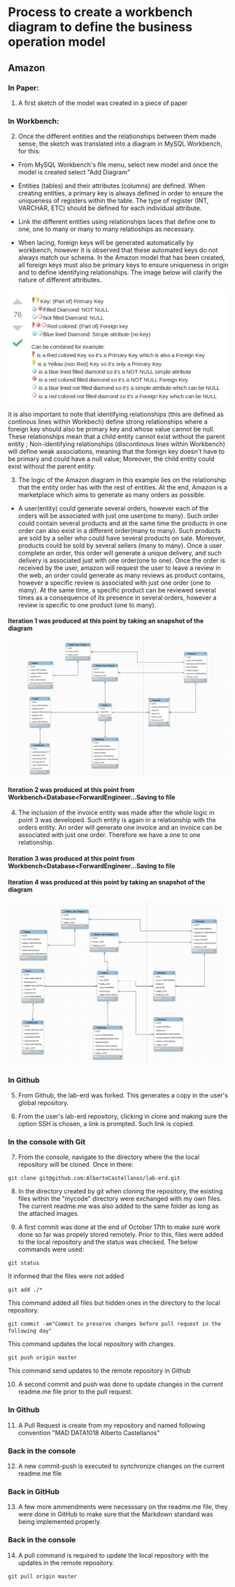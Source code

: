 # Process to create a workbench diagram to define the business operation model

## Amazon

### In Paper:

1. A first sketch of the model was created in a piece of paper


### In Workbench:

2. Once the different entities and the relationships between them made sense, the sketch was translated into a diagram in MySQL Workbench, for this:

* From MySQL Workbench's file menu, select new model and once the model is created select "Add Diagram"

* Entities (tables) and their attributes (columns) are defined. When creating entities, a primary key is always defined in order to ensure the uniqueness of registers within the table. The type of register (INT, VARCHAR, ETC) should be defined for each individual attribute.

* Link the different entities using relationships laces that define one to one, one to many or many to many relatioships as necessary.

* When lacing, foreign keys will be generated automatically by workbench, however it is observed that these automated keys do not always match our schema. In the Amazon model that has been created, all foreign keys must also be primary keys to ensure uniqueness in origin and to define identifying relationships. The image below will clarify the nature of different attributes.

![AttributesTypes](AttributesTypes.png) 

it is also important to note that identifying relationships (this are defined as continous lines within Workbech) define strong relationships where a foreign key should also be primary key and whose value cannot be null. These relationships mean that a child entity cannot exist without the parent entity ; Non-identifying relationships (discontinous lines within Workbench) will define weak associations, meaning that the foreign key doesn't have to be primary and could have a null value; Moreover, the child entity could exist without the parent entity.


3. The logic of the Amazon diagram in this example lies on the relationship that the entity order has with the rest of entities. At the end, Amazon is a marketplace which aims to generate as many orders as possible.

* A user(entity) could generate several orders, however each of the orders will be associated with just one user(one to many). Such order could contain several products and at the same time the products in one order can also exist in a different order(many to many). Such products are sold by a seller who could have several products on sale. Moreover, products could be sold by several sellers (many to many). Once a user complete an order, this order will generate a unique delivery, and such delivery is associated just with one order(one to one). Once the order is received by the user, amazon will request the user to leave a review in the web, an order could generate as many reviews as product contains, however a specific review is associated with just one order (one to many). At the same time, a specific product can be reviewed several times as a consequence of its presence in several orders, however a review is specific to one product (one to many). 


#### Iteration 1 was produced at this point by taking an snapshot of the diagram

![Iteration1](iteration1.png)

#### Iteration 2 was produced at this point from Workbench<Database<ForwardEngineer...Saving to file


4. The inclusion of the invoice entity was made after the whole logic in point 3 was developed. Such entity is again in a relationship with the orders entity. An order will generate one invoice and an invoice can be associated with just one order. Therefore we have a one to one relationship.


#### Iteration 3 was produced at this point from Workbench<Database<ForwardEngineer...Saving to file


#### Iteration 4 was produced at this point by taking an snapshot of the diagram

![Iteration4](iteration4.png)

### In Github

5. From Github, the lab-erd was forked. This generates a copy in the user's global repository.

6. From the user's lab-erd repository, clicking in clone and making sure the option SSH is chosen, a link is prompted. Such link is copied.


### In the console with Git

7. From the console, navigate to the directory where the the local repository will be cloned. Once in there:


```
git clone git@github.com:AlbertoCastellanos/lab-erd.git
```


8. In the directory created by git when cloning the repository, the existing files within the "mycode" directory were exchanged with my own files. The current readme.me was also added to the same folder as long as the attached images.

9. A first commit was done at the end of October 17th to make sure work done so far was propely stored remotely. Prior to this, files were added to the local repository and the status was checked. The below commands were used:


```
git status
```

It informed that the files were not added



```
git add ./*
```

This command added all files but hidden ones in the directory to the local repository.


```
git commit -am"Commit to preserve changes before pull request in the following day"
```

This command updates the local repository with changes.


```
git push origin master
```

This command send updates to the remote repository in Github


10. A second commit and push was done to update changes in the current readme.me file prior to the pull request.


### In Github

11. A Pull Request is create from my repository and named following convention "MAD DATA1018 Alberto Castellanos"


### Back in the console

12. A new commit-push is executed to synchronize changes on the current readme.me file


### Back in GitHub

13. A few more ammendments were necesssary on the readme.me file, they were done in GitHub to make sure that the Markdown standard was being implemented properly.

### Back in the console

14. A pull command is required to update the local repository with the updates in the remote repository.

```
git pull origin master
```






